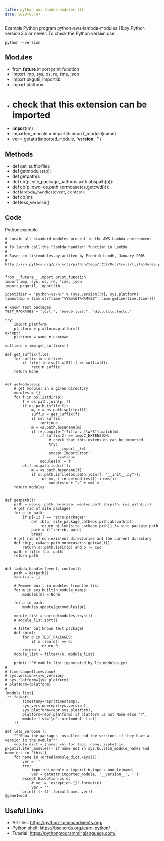 ```yaml
---
title: python aws lambda modules (1)
date: 2020-05-07
---
```

Example Python program python-aws-lambda-modules (1).py
Python version 3.x or newer.
To check the Python version use:

    python --version

## Modules

* from __future__ import print_function
* import imp, sys, os, re, time, json
* import pkgutil, importlib
* import platform
* # check that this extension can be imported
* __import__(m)
* imported_module = importlib.import_module(name)
* ver = getattr(imported_module, '__version__', '')

## Methods

* def get_suffix(file):
* def getmodules(p):
* def getpath():
* def cb(p, site_package_path=os.path.abspath(p)):
* def cb(p, cwd=os.path.normcase(os.getcwd())):
* def lambda_handler(event, context):
* def cb(m):
* def less_verbose():

## Code

Python example

    # Locate all standard modules present in the AWS Lambda environment
    #
    # To launch call the "lambda_handler" function in Lambda
    #
    # Based on listmodules.py written by Fredrik Lundh, January 2005
    # http://svn.python.org/projects/python/tags/r252/Doc/tools/listmodules.py
    
    
    from __future__ import print_function
    import imp, sys, os, re, time, json
    import pkgutil, importlib
    
    identifier = "python-%s-%s" % (sys.version[:3], sys.platform)
    timestamp = time.strftime("%Y%m%dT%H%M%SZ", time.gmtime(time.time()))
    
    # known test packages
    TEST_PACKAGES = "test.", "bsddb.test.", "distutils.tests."
    
    try:
        import platform
        platform = platform.platform()
    except:
        platform = None # unknown
    
    suffixes = imp.get_suffixes()
    
    def get_suffix(file):
        for suffix in suffixes:
            if file[-len(suffix[0]):] == suffix[0]:
                return suffix
        return None
    
    
    def getmodules(p):
        # get modules in a given directory
        modules = {}
        for f in os.listdir(p):
            f = os.path.join(p, f)
            if os.path.isfile(f):
                m, e = os.path.splitext(f)
                suffix = get_suffix(f)
                if not suffix:
                    continue
                m = os.path.basename(m)
                if re.compile("(?i)[a-z_]\w*$").match(m):
                    if suffix[2] == imp.C_EXTENSION:
                        # check that this extension can be imported
                        try:
                            __import__(m)
                        except ImportError:
                            continue
                    modules[m] = f
            elif os.path.isdir(f):
                m = os.path.basename(f)
                if os.path.isfile(os.path.join(f, "__init__.py")):
                    for mm, f in getmodules(f).items():
                        modules[m + "." + mm] = f
        return modules
    
    
    def getpath():
        path = map(os.path.normcase, map(os.path.abspath, sys.path[:]))
        # get rid of site packages
        for p in path:
            if p[-13:] == "site-packages":
                def cb(p, site_package_path=os.path.abspath(p)):
                    return p[:len(site_package_path)] != site_package_path
                path = filter(cb, path)
                break
        # get rid of non-existent directories and the current directory
        def cb(p, cwd=os.path.normcase(os.getcwd())):
            return os.path.isdir(p) and p != cwd
        path = filter(cb, path)
        return path
    
    
    def lambda_handler(event, context):
        path = getpath()
        modules = {}
    
        # Remove built in modules from the list
        for m in sys.builtin_module_names:
            modules[m] = None
    
        for p in path:
            modules.update(getmodules(p))
    
        module_list = sorted(modules.keys())
        # module_list.sort()
    
        # filter out known test packages
        def cb(m):
            for d in TEST_PACKAGES:
                if m[:len(d)] == d:
                    return 0
            return 1
        module_list = filter(cb, module_list)
    
        print('''# module list (generated by listmodules.py)
    #
    # timestamp={timestamp}
    # sys.version={sys_version}
    # sys.platform={sys_platform}
    # platform={platform}
    #
    {module_list}
    '''.format(
            timestamp=repr(timestamp),
            sys_version=repr(sys.version),
            sys_platform=repr(sys.platform),
            platform=repr(platform) if platform is not None else '?',
            module_list='\n'.join(module_list)
        ))
    
    def less_verbose():
        """Show the packages installed and the versions if they have a version in the module"""
        module_dict = {name: obj for (obj, name, ispkg) in pkgutil.iter_modules() if name not in sys.builtin_module_names and name not in 'this'}
        for name in sorted(module_dict.keys()):
            ver = ''
            try:
                imported_module = importlib.import_module(name)
                ver = getattr(imported_module, '__version__', '')
            except Exception as e:
                # ver = 'exception-{}'.format(e)
                ver = ''
            print('{} {}'.format(name, ver))
    @gene1wood
    

## Useful Links

- Articles: https://python-commandments.org/
- Python shell: https://bsdnerds.org/learn-python/
- Tutorial: https://pythonprogramminglanguage.com/
